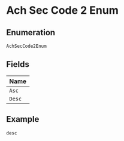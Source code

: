 
# Ach Sec Code 2 Enum

## Enumeration

`AchSecCode2Enum`

## Fields

| Name |
|  --- |
| `Asc` |
| `Desc` |

## Example

```
desc
```

